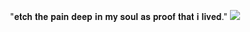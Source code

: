 <p align="center">
"𝐞𝐭𝐜𝐡 𝐭𝐡𝐞 𝐩𝐚𝐢𝐧 𝐝𝐞𝐞𝐩 𝐢𝐧 𝐦𝐲 𝐬𝐨𝐮𝐥 𝐚𝐬 𝐩𝐫𝐨𝐨𝐟 𝐭𝐡𝐚𝐭 𝐢 𝐥𝐢𝐯𝐞𝐝."
<img src="https://i.postimg.cc/vBD0V9L1/Tumblr-l-1078616115146044.gif"  />
</div>
